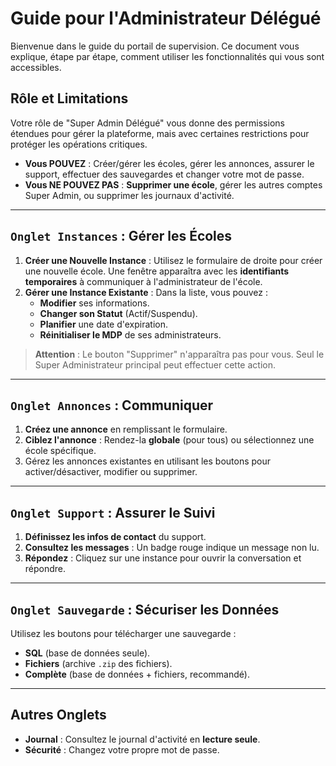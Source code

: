 # Guide pour l'Administrateur Délégué

Bienvenue dans le guide du portail de supervision. Ce document vous explique, étape par étape, comment utiliser les fonctionnalités qui vous sont accessibles.

## Rôle et Limitations

Votre rôle de "Super Admin Délégué" vous donne des permissions étendues pour gérer la plateforme, mais avec certaines restrictions pour protéger les opérations critiques.

-   **Vous POUVEZ** : Créer/gérer les écoles, gérer les annonces, assurer le support, effectuer des sauvegardes et changer votre mot de passe.
-   **Vous NE POUVEZ PAS** : **Supprimer une école**, gérer les autres comptes Super Admin, ou supprimer les journaux d'activité.

---

## `Onglet Instances` : Gérer les Écoles

1.  **Créer une Nouvelle Instance** : Utilisez le formulaire de droite pour créer une nouvelle école. Une fenêtre apparaîtra avec les **identifiants temporaires** à communiquer à l'administrateur de l'école.
2.  **Gérer une Instance Existante** : Dans la liste, vous pouvez :
    -   **Modifier** ses informations.
    -   **Changer son Statut** (Actif/Suspendu).
    -   **Planifier** une date d'expiration.
    -   **Réinitialiser le MDP** de ses administrateurs.

> **Attention** : Le bouton "Supprimer" n'apparaîtra pas pour vous. Seul le Super Administrateur principal peut effectuer cette action.

---

## `Onglet Annonces` : Communiquer

1.  **Créez une annonce** en remplissant le formulaire.
2.  **Ciblez l'annonce** : Rendez-la **globale** (pour tous) ou sélectionnez une école spécifique.
3.  Gérez les annonces existantes en utilisant les boutons pour activer/désactiver, modifier ou supprimer.

---

## `Onglet Support` : Assurer le Suivi

1.  **Définissez les infos de contact** du support.
2.  **Consultez les messages** : Un badge rouge indique un message non lu.
3.  **Répondez** : Cliquez sur une instance pour ouvrir la conversation et répondre.

---

## `Onglet Sauvegarde` : Sécuriser les Données

Utilisez les boutons pour télécharger une sauvegarde :
-   **SQL** (base de données seule).
-   **Fichiers** (archive `.zip` des fichiers).
-   **Complète** (base de données + fichiers, recommandé).

---

## Autres Onglets

-   **Journal** : Consultez le journal d'activité en **lecture seule**.
-   **Sécurité** : Changez votre propre mot de passe.

